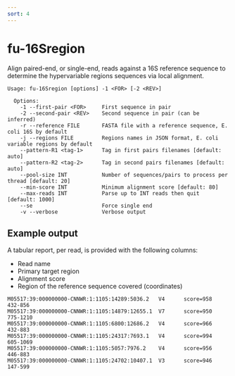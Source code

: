 ```yaml
---
sort: 4
---
```


# fu-16Sregion

Align paired-end, or single-end, reads against a 16S reference sequence to determine
the hypervariable regions sequences via local alignment.

```text
Usage: fu-16Sregion [options] -1 <FOR> [-2 <REV>]

  Options:
    -1 --first-pair <FOR>     First sequence in pair
    -2 --second-pair <REV>    Second sequence in pair (can be inferred)
    -r --reference FILE       FASTA file with a reference sequence, E. coli 16S by default
    -j --regions FILE         Regions names in JSON format, E. coli variable regions by default
    --pattern-R1 <tag-1>      Tag in first pairs filenames [default: auto]
    --pattern-R2 <tag-2>      Tag in second pairs filenames [default: auto]
    --pool-size INT           Number of sequences/pairs to process per thread [default: 20]
    --min-score INT           Minimum alignment score [default: 80]
    --max-reads INT           Parse up to INT reads then quit [default: 1000]
    --se                      Force single end
    -v --verbose              Verbose output
```


## Example output

A tabular report, per read, is provided with the following columns:
* Read name
* Primary target region
* Alignment score
* Region of the reference sequence covered (coordinates)

```text
M05517:39:000000000-CNNWR:1:1105:14289:5036.2   V4      score=958       432-856
M05517:39:000000000-CNNWR:1:1105:14879:12655.1  V7      score=950       775-1210
M05517:39:000000000-CNNWR:1:1105:6800:12686.2   V4      score=966       432-883
M05517:39:000000000-CNNWR:1:1105:24317:7693.1   V4      score=994       605-1069
M05517:39:000000000-CNNWR:1:1105:5057:7976.2    V4      score=956       446-883
M05517:39:000000000-CNNWR:1:1105:24702:10407.1  V3      score=946       147-599
```
